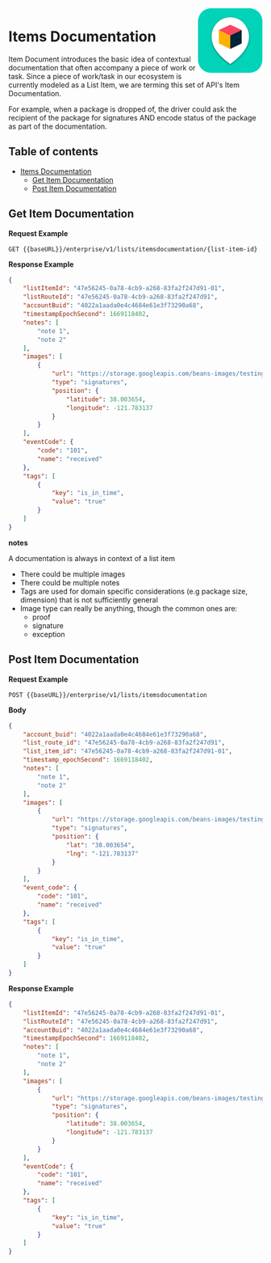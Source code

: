 

<img src="../../assets/images/beans-128x128.png" align="right" />

# Items Documentation

Item Document introduces the basic idea of contextual documentation that often accompany a piece of work or task. Since a piece of work/task in our ecosystem is currently modeled as a List Item, we are terming this set of API's Item Documentation.

For example, when a package is dropped of, the driver could ask the recipient of the package for signatures AND encode status of the package as part of the documentation.

## Table of contents

- [Items Documentation](#items-documentation)
  - [Get Item Documentation](#get-item-documentation)
  - [Post Item Documentation](#post-item-documentation)

## Get Item Documentation

**Request Example**

```
GET {{baseURL}}/enterprise/v1/lists/itemsdocumentation/{list-item-id}
```

**Response Example**

```json
{
    "listItemId": "47e56245-0a78-4cb9-a268-83fa2f247d91-01",
    "listRouteId": "47e56245-0a78-4cb9-a268-83fa2f247d91",
    "accountBuid": "4022a1aada0e4c4684e61e3f73290a68",
    "timestampEpochSecond": 1669118402,
    "notes": [
        "note 1",
        "note 2"
    ],
    "images": [
        {
            "url": "https://storage.googleapis.com/beans-images/testing/small/2022-11-22/2022-11-22_b27d61c6-21d8-4188-a0e2-f184360907d2.png",
            "type": "signatures",
            "position": {
                "latitude": 38.003654,
                "longitude": -121.783137
            }
        }
    ],
    "eventCode": {
        "code": "101",
        "name": "received"
    },
    "tags": [
        {
            "key": "is_in_time",
            "value": "true"
        }
    ]
}
```
**notes**

A documentation is always in context of a list item
- There could be multiple images
- There could be multiple notes
- Tags are used for domain specific considerations (e.g package size, dimension) that is not sufficiently general
- Image type can really be anything, though the common ones are:
  - proof
  - signature
  - exception

## Post Item Documentation

**Request Example**

```
POST {{baseURL}}/enterprise/v1/lists/itemsdocumentation
```

**Body**

```json
{
    "account_buid": "4022a1aada0e4c4684e61e3f73290a68",
    "list_route_id": "47e56245-0a78-4cb9-a268-83fa2f247d91",
    "list_item_id": "47e56245-0a78-4cb9-a268-83fa2f247d91-01",
    "timestamp_epochSecond": 1669118402,
    "notes": [
        "note 1",
        "note 2"
    ],
    "images": [
        {
            "url": "https://storage.googleapis.com/beans-images/testing/small/2022-11-22/2022-11-22_b27d61c6-21d8-4188-a0e2-f184360907d2.png",
            "type": "signatures",
            "position": {
                "lat": "38.003654",
                "lng": "-121.783137"
            }
        }
    ],
    "event_code": {
        "code": "101",
        "name": "received"
    },
    "tags": [
        {
            "key": "is_in_time",
            "value": "true"
        }
    ]
}
```



**Response Example**
```json
{
    "listItemId": "47e56245-0a78-4cb9-a268-83fa2f247d91-01",
    "listRouteId": "47e56245-0a78-4cb9-a268-83fa2f247d91",
    "accountBuid": "4022a1aada0e4c4684e61e3f73290a68",
    "timestampEpochSecond": 1669118402,
    "notes": [
        "note 1",
        "note 2"
    ],
    "images": [
        {
            "url": "https://storage.googleapis.com/beans-images/testing/small/2022-11-22/2022-11-22_b27d61c6-21d8-4188-a0e2-f184360907d2.png",
            "type": "signatures",
            "position": {
                "latitude": 38.003654,
                "longitude": -121.783137
            }
        }
    ],
    "eventCode": {
        "code": "101",
        "name": "received"
    },
    "tags": [
        {
            "key": "is_in_time",
            "value": "true"
        }
    ]
}
```


